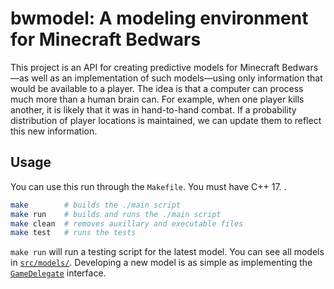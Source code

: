 # bwmodel: A modeling environment for Minecraft Bedwars

This project is an API for creating predictive models for Minecraft Bedwars—as well as an implementation of such models—using only information that would be available to a player.
The idea is that a computer can process much more than a human brain can.
For example, when one player kills another, it is likely that it was in hand-to-hand combat.
If a probability distribution of player locations is maintained, we can update them to reflect this new information.

## Usage

You can use this run through the `Makefile`. You must have C++ 17.
.
```bash
make        # builds the ./main script
make run    # builds and runs the ./main script
make clean  # removes auxillary and executable files
make test   # runs the tests
```

`make run` will run a testing script for the latest model.
You can see all models in [`src/models/`](./src/models/).
Developing a new model is as simple as implementing the [`GameDelegate`](./src/game/gamedelegate.h) interface.
